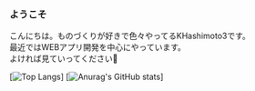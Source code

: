 ### ようこそ
こんにちは。ものづくりが好きで色々やってるKHashimoto3です。  
最近ではWEBアプリ開発を中心にやっています。  
よければ見ていってください👀

[![Top Langs](https://github-readme-stats.vercel.app/api/top-langs/?username=KHashimoto3&layout=compact)]
[![Anurag's GitHub stats](https://github-readme-stats.vercel.app/api?username=KHashimoto3)]

<!--
**KHashimoto3/KHashimoto3** is a ✨ _special_ ✨ repository because its `README.md` (this file) appears on your GitHub profile.

Here are some ideas to get you started:

- 🔭 I’m currently working on ...
- 🌱 I’m currently learning ...
- 👯 I’m looking to collaborate on ...
- 🤔 I’m looking for help with ...
- 💬 Ask me about ...
- 📫 How to reach me: ...
- 😄 Pronouns: ...
- ⚡ Fun fact: ...
-->
